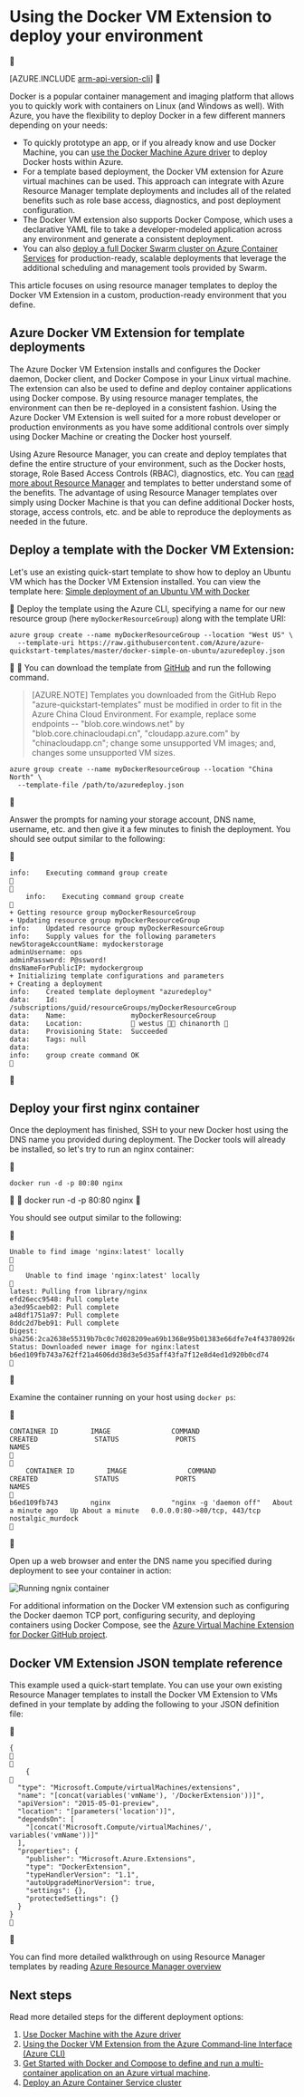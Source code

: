 <properties
   pageTitle="Learn about the Docker VM Extenstion on Azure | Microsoft Azure"
   description="Learn how to use the Docker VM Extension to quickly and securely deploy a Docker environment in Azure"
   services="virtual-machines-linux"
   documentationCenter=""
   authors="iainfoulds"
   manager="timlt"
   editor=""/>

<tags
	ms.service="virtual-machines-linux"
	ms.date="05/04/2016"
	wacn.date=""/>

# Using the Docker VM Extension to deploy your environment


[AZURE.INCLUDE [arm-api-version-cli](../includes/arm-api-version-cli.md)]


Docker is a popular container management and imaging platform that allows you to quickly work with containers on Linux (and Windows as well). With Azure, you have the flexibility to deploy Docker in a few different manners depending on your needs:

- To quickly prototype an app, or if you already know and use Docker Machine, you can [use the Docker Machine Azure driver](/documentation/articles/virtual-machines-linux-docker-machine/) to deploy Docker hosts within Azure.
- For a template based deployment, the Docker VM extension for Azure virtual machines can be used. This approach can integrate with Azure Resource Manager template deployments and includes all of the related benefits such as role base access, diagnostics, and post deployment configuration.
- The Docker VM extension also supports Docker Compose, which uses a declarative YAML file to take a developer-modeled application across any environment and generate a consistent deployment.  
- You can also [deploy a full Docker Swarm cluster on Azure Container Services](/documentation/articles/container-service-deployment/) for production-ready, scalable deployments that leverage the additional scheduling and management tools provided by Swarm.

This article focuses on using resource manager templates to deploy the Docker VM Extension in a custom, production-ready environment that you define.

## Azure Docker VM Extension for template deployments

The Azure Docker VM Extension installs and configures the Docker daemon, Docker client, and Docker Compose in your Linux virtual machine. The extension can also be used to define and deploy container applications using Docker compose. By using resource manager templates, the environment can then be re-deployed in a consistent fashion. Using the Azure Docker VM Extension is well suited for a more robust developer or production environments as you have some additional controls over simply using Docker Machine or creating the Docker host yourself.

Using Azure Resource Manager, you can create and deploy templates that define the entire structure of your environment, such as the Docker hosts, storage, Role Based Access Controls (RBAC), diagnostics, etc. You can [read more about Resource Manager](/documentation/articles/resource-group-overview/) and templates to better understand some of the benefits. The advantage of using Resource Manager templates over simply using Docker Machine is that you can define additional Docker hosts, storage, access controls, etc. and be able to reproduce the deployments as needed in the future. 

## Deploy a template with the Docker VM Extension:

Let's use an existing quick-start template to show how to deploy an Ubuntu VM which has the Docker VM Extension installed. You can view the template here: [Simple deployment of an Ubuntu VM with Docker](https://github.com/Azure/azure-quickstart-templates/tree/master/docker-simple-on-ubuntu)


Deploy the template using the Azure CLI, specifying a name for our new resource group (here `myDockerResourceGroup`) along with the template URI:

```
azure group create --name myDockerResourceGroup --location "West US" \
  --template-uri https://raw.githubusercontent.com/Azure/azure-quickstart-templates/master/docker-simple-on-ubuntu/azuredeploy.json
```


You can download the template from [GitHub](https://raw.githubusercontent.com/Azure/azure-quickstart-templates/master/docker-simple-on-ubuntu/azuredeploy.json) and run the following command.

>[AZURE.NOTE] Templates you downloaded from the GitHub Repo "azure-quickstart-templates" must be modified in order to fit in the Azure China Cloud Environment. For example, replace some endpoints -- "blob.core.windows.net" by "blob.core.chinacloudapi.cn", "cloudapp.azure.com" by "chinacloudapp.cn"; change some unsupported VM images; and, changes some unsupported VM sizes.

	azure group create --name myDockerResourceGroup --location "China North" \
	  --template-file /path/to/azuredeploy.json


Answer the prompts for naming your storage account, DNS name, username, etc. and then give it a few minutes to finish the deployment. You should see output similar to the following:


```
info:    Executing command group create


	info:    Executing command group create

+ Getting resource group myDockerResourceGroup
+ Updating resource group myDockerResourceGroup
info:    Updated resource group myDockerResourceGroup
info:    Supply values for the following parameters
newStorageAccountName: mydockerstorage
adminUsername: ops
adminPassword: P@ssword!
dnsNameForPublicIP: mydockergroup
+ Initializing template configurations and parameters
+ Creating a deployment
info:    Created template deployment "azuredeploy"
data:    Id:                  /subscriptions/guid/resourceGroups/myDockerResourceGroup
data:    Name:                myDockerResourceGroup
data:    Location:             westus  chinanorth 
data:    Provisioning State:  Succeeded
data:    Tags: null
data:
info:    group create command OK


```


## Deploy your first nginx container

Once the deployment has finished, SSH to your new Docker host using the DNS name you provided during deployment. The Docker tools will already be installed, so let's try to run an nginx container:


```
docker run -d -p 80:80 nginx
```


	docker run -d -p 80:80 nginx


You should see output similar to the following:


```
Unable to find image 'nginx:latest' locally


	Unable to find image 'nginx:latest' locally

latest: Pulling from library/nginx
efd26ecc9548: Pull complete
a3ed95caeb02: Pull complete
a48df1751a97: Pull complete
8ddc2d7beb91: Pull complete
Digest: sha256:2ca2638e55319b7bc0c7d028209ea69b1368e95b01383e66dfe7e4f43780926d
Status: Downloaded newer image for nginx:latest
b6ed109fb743a762ff21a4606dd38d3e5d35aff43fa7f12e8d4ed1d920b0cd74

```


Examine the container running on your host using `docker ps`:


```
CONTAINER ID        IMAGE               COMMAND                  CREATED              STATUS              PORTS                         NAMES


	CONTAINER ID        IMAGE               COMMAND                  CREATED              STATUS              PORTS                         NAMES

b6ed109fb743        nginx               "nginx -g 'daemon off"   About a minute ago   Up About a minute   0.0.0.0:80->80/tcp, 443/tcp   nostalgic_murdock

```


Open up a web browser and enter the DNS name you specified during deployment to see your container in action:

![Running ngnix container](./media/virtual-machines-linux-dockerextension/nginxrunning.png)

For additional information on the Docker VM extension such as configuring the Docker daemon TCP port, configuring security, and deploying containers using Docker Compose, see the  [Azure Virtual Machine Extension for Docker GitHub project]( https://github.com/Azure/azure-docker-extension/).

## Docker VM Extension JSON template reference

This example used a quick-start template. You can use your own existing Resource Manager templates to install the Docker VM Extension to VMs defined in your template by adding the following to your JSON definition file:


```
{


	{

  "type": "Microsoft.Compute/virtualMachines/extensions",
  "name": "[concat(variables('vmName'), '/DockerExtension'))]",
  "apiVersion": "2015-05-01-preview",
  "location": "[parameters('location')]",
  "dependsOn": [
    "[concat('Microsoft.Compute/virtualMachines/', variables('vmName'))]"
  ],
  "properties": {
    "publisher": "Microsoft.Azure.Extensions",
    "type": "DockerExtension",
    "typeHandlerVersion": "1.1",
    "autoUpgradeMinorVersion": true,
    "settings": {},
    "protectedSettings": {}
  }
}

```


You can find more detailed walkthrough on using Resource Manager templates by reading [Azure Resource Manager overview](/documentation/articles/resource-group-overview/)

## Next steps

Read more detailed steps for the different deployment options:

1. [Use Docker Machine with the Azure driver](/documentation/articles/virtual-machines-linux-docker-machine/)  
2. [Using the Docker VM Extension from the Azure Command-line Interface (Azure CLI)](/documentation/articles/virtual-machines-linux-classic-cli-use-docker/)  
3. [Get Started with Docker and Compose to define and run a multi-container application on an Azure virtual machine](/documentation/articles/virtual-machines-linux-docker-compose-quickstart/).
3. [Deploy an Azure Container Service cluster](/documentation/articles/container-service-deployment/)